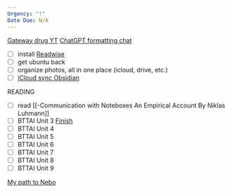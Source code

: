 ```yaml
---
Urgency: "!"
Date Due: N/A
---
```

[Gateway drug YT](https://www.youtube.com/watch?v=GRA_fwbdrtc)
[ChatGPT formatting chat](https://chatgpt.com/c/66da7249-99a4-800d-9256-855ba20a7b07)
- [ ] install [Readwise](https://docs.readwise.io/readwise/docs/exporting-highlights/obsidian)
- [ ] get ubuntu back
- [ ] organize photos, all in one place (icloud, drive, etc.)
- [ ] [iCloud sync Obsidian](https://www.youtube.com/watch?v=Fvnaz8eywiI)

READING
- [ ] read [[-Communication with Noteboxes An Empirical Account By Niklas Luhmann]]
- [ ] BTTAI Unit 3 [Finish](https://lms.ecornell.com/courses/1780659/pages/module-introduction-train-a-logistic-regression-model?module_item_id=30104965)
- [ ] BTTAI Unit 4
- [ ] BTTAI Unit 5
- [ ] BTTAI Unit 6
- [ ] BTTAI Unit 7
- [ ] BTTAI Unit 8
- [ ] BTTAI Unit 9

[My path to Nebo](https://www.reddit.com/r/ObsidianMD/comments/1f9r6jl/seeking_handwritingtotext_notetaking/?utm_source=share&utm_medium=web3x&utm_name=web3xcss&utm_term=1&utm_content=share_button)
